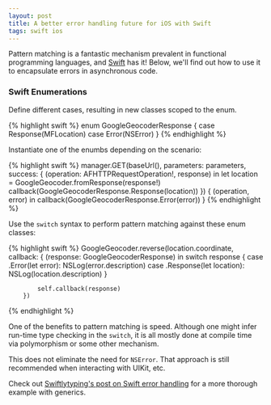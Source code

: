 ```yaml
---
layout: post
title: A better error handling future for iOS with Swift
tags: swift ios
---
```


Pattern matching is a fantastic mechanism prevalent in functional programming languages, and [Swift](https://developer.apple.com/swift/) has it! Below, we'll find out how to use it to encapsulate errors in asynchronous code.

<!--more-->

### Swift Enumerations

Define different cases, resulting in new classes scoped to the enum.

{% highlight swift %}
enum GoogleGeocoderResponse {
    case Response(MFLocation)
    case Error(NSError)
}
{% endhighlight %}

Instantiate one of the enumbs depending on the scenario:

{% highlight swift %}
manager.GET(baseUrl(), parameters: parameters, success: { (operation: AFHTTPRequestOperation!, response) in
            let location = GoogleGeocoder.fromResponse(response!)
            callback(GoogleGeocoderResponse.Response(location))
        }) { (operation, error) in
            callback(GoogleGeocoderResponse.Error(error))
        }
{% endhighlight %}

Use the `switch` syntax to perform pattern matching against these enum classes:

{% highlight swift %}
GoogleGeocoder.reverse(location.coordinate, callback: { (response: GoogleGeocoderResponse) in
            switch response {
            case .Error(let error):
                NSLog(error.description)
            case .Response(let location):
                NSLog(location.description)
            }

            self.callback(response)
        })
{% endhighlight %}

One of the benefits to pattern matching is speed. Although one might infer run-time type checking in the `switch`, it is all mostly done at compile time via polymorphism or some other mechanism.

This does not eliminate the need for `NSError`. That approach is still recommended when interacting with UIKit, etc.

Check out [Swiftlytyping's post on Swift error handling](http://swiftlytyping.tumblr.com/post/88210131086/error-handling?utm_campaign=iOS_Dev_Weekly_Issue_150&utm_medium=email&utm_source=iOS%2BDev%2BWeekly)
for a more thorough example with generics.
